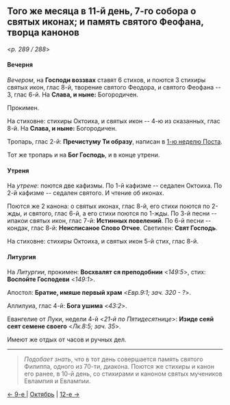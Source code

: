 
## Того же месяца в 11-й день, 7-го собора о святых иконах; и память святого Феофана, творца канонов

<*p. 289 / 288*>

#### Вечерня

*Вечером*, на **Господи воззвах** ставят 6 стихов, и поются 3 стихиры святых икон, глас 8-й, творение 
святого Феодора, и святого Феофана -- 3, глас 6-й. На **Слава, и ныне:** Богородичен. 

Прокимен. 

На стиховне: стихиры Октоиха, и святых икон -- 4-ю из сказанных, глас 8-й. 
На **Слава, и ныне:** Богородичен. 

Тропарь, глас 2-й: **Пречистуму Ти образу**, написан в [1-ю неделю Поста](../13_moving_cycle/A_08_AST_sunday1.md). 

Тот же тропарь и на **Бог Господь**, и в конце утрени. 

#### Утреня

На *утрене*: поются две кафизмы. 
По 1-й кафизме -- седален Октоиха. 
По 2-й кафизме -- седален святого. 
И чтение об иконах. 

Поются же 2 канона: о святых иконах, глас 8-й, его стихи поются по 2-жды, и святого, глас 6-й, а его стихи 
поются по 1-жды. 
По 3-й песни -- ипакои святых икон, глас 7-й: **Истинных повелений**. 
По 6-й песни -- кондак, глас 8-й: **Неисписаное Слово Отчее**. 
Светилен: **Свят Господь**. 

На стиховне: стихиры Октоиха, и святых икон 5-й стих, глас 8-й.

#### Литургия

На *Литургии*, прокимен: **Восхвалят ся преподобнии** <*149:5*>, стих: **Воспойте Господеви** <*149:1*>. 

Апостол: **Братие, имяше первый храм** <*Евр.9:1; зач. 320 - ?*>. 

Аллилуиа, глас 4-й: **Бога ушима** <*43:2*>. 

Евангелие от Луки, недели 4-й <*21-й по Пятидесятнице*>: **Изиде сеяй сеят семене своего** <*Лк.8:5; зач. 35*>.

Имеют же отдых от часов и ручных дел. 

--- 

> *Подобает знать*, что в тот день совершается память святого Филиппа, одного из 70-ти, диакона. 
> Поются же стихиры и канон его ранее, в 10-й день, со стихирами и каноном святых мучеников Евлампия 
> и Евлампии.  

[← 9-е ](10_09_AST.ru.md) | [Октябрь](README.md#11-й) | [12-е →](10_12_AST.ru.md)
